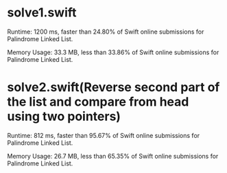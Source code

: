 # solve1.swift

Runtime: 1200 ms, faster than 24.80% of Swift online submissions for Palindrome Linked List.

Memory Usage: 33.3 MB, less than 33.86% of Swift online submissions for Palindrome Linked List.

# solve2.swift(Reverse second part of the list and compare from head using two pointers)

Runtime: 812 ms, faster than 95.67% of Swift online submissions for Palindrome Linked List.

Memory Usage: 26.7 MB, less than 65.35% of Swift online submissions for Palindrome Linked List.

